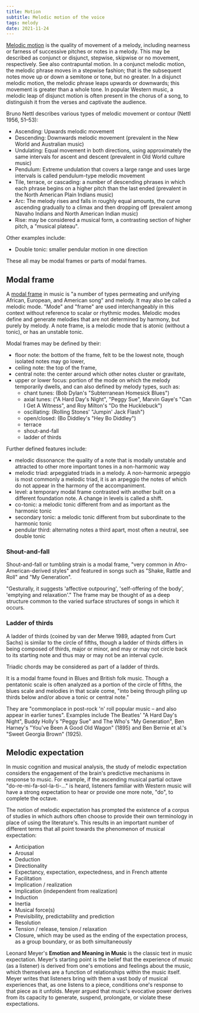 ```yaml
---
title: Motion
subtitle: Melodic motion of the voice
tags: melody
date: 2021-11-24
---
```


<youtube-embed video="DU0ZuBccJ2o" />

<youtube-embed video="Vuk7WQ4xvQs" />

[Melodic motion](https://en.wikipedia.org/wiki/Melodic_motion) is the quality of movement of a melody, including nearness or farness of successive pitches or notes in a melody. This may be described as conjunct or disjunct, stepwise, skipwise or no movement, respectively. See also contrapuntal motion. In a conjunct melodic motion, the melodic phrase moves in a stepwise fashion; that is the subsequent notes move up or down a semitone or tone, but no greater. In a disjunct melodic motion, the melodic phrase leaps upwards or downwards; this movement is greater than a whole tone. In popular Western music, a melodic leap of disjunct motion is often present in the chorus of a song, to distinguish it from the verses and captivate the audience.

Bruno Nettl describes various types of melodic movement or contour (Nettl 1956, 51–53):

- Ascending: Upwards melodic movement
- Descending: Downwards melodic movement (prevalent in the New World and Australian music)
- Undulating: Equal movement in both directions, using approximately the same intervals for ascent and descent (prevalent in Old World culture music)
- Pendulum: Extreme undulation that covers a large range and uses large intervals is called pendulum-type melodic movement
- Tile, terrace, or cascading: a number of descending phrases in which each phrase begins on a higher pitch than the last ended (prevalent in the North American Plain Indians music)
- Arc: The melody rises and falls in roughly equal amounts, the curve ascending gradually to a climax and then dropping off (prevalent among Navaho Indians and North American Indian music)
- Rise: may be considered a musical form, a contrasting section of higher pitch, a "musical plateau".

Other examples include:

- Double tonic: smaller pendular motion in one direction

These all may be modal frames or parts of modal frames.

## Modal frame

A [modal frame](https://en.wikipedia.org/wiki/Modal_frame) in music is "a number of types permeating and unifying African, European, and American song" and melody. It may also be called a melodic mode. "Mode" and "frame" are used interchangeably in this context without reference to scalar or rhythmic modes. Melodic modes define and generate melodies that are not determined by harmony, but purely by melody. A note frame, is a melodic mode that is atonic (without a tonic), or has an unstable tonic.

Modal frames may be defined by their:

- floor note: the bottom of the frame, felt to be the lowest note, though isolated notes may go lower,
- ceiling note: the top of the frame,
- central note: the center around which other notes cluster or gravitate,
- upper or lower focus: portion of the mode on which the melody temporarily dwells, and can also defined by melody types, such as:
  - chant tunes: (Bob Dylan's "Subterranean Homesick Blues")
  - axial tunes: ("A Hard Day's Night", "Peggy Sue", Marvin Gaye's "Can I Get A Witness", and Roy Milton's "Do the Hucklebuck")
  - oscillating: (Rolling Stones' "Jumpin' Jack Flash")
  - open/closed: (Bo Diddley's "Hey Bo Diddley")
  - terrace
  - shout-and-fall
  - ladder of thirds

Further defined features include:

- melodic dissonance: the quality of a note that is modally unstable and attracted to other more important tones in a non-harmonic way
- melodic triad: arpeggiated triads in a melody. A non-harmonic arpeggio is most commonly a melodic triad, it is an arpeggio the notes of which do not appear in the harmony of the accompaniment.
- level: a temporary modal frame contrasted with another built on a different foundation note. A change in levels is called a shift.
- co-tonic: a melodic tonic different from and as important as the harmonic tonic
- secondary tonic: a melodic tonic different from but subordinate to the harmonic tonic
- pendular third: alternating notes a third apart, most often a neutral, see double tonic

### Shout-and-fall

Shout-and-fall or tumbling strain is a modal frame, "very common in Afro-American-derived styles" and featured in songs such as "Shake, Rattle and Roll" and "My Generation".

"Gesturally, it suggests 'affective outpouring', 'self-offering of the body', 'emptying and relaxation'." The frame may be thought of as a deep structure common to the varied surface structures of songs in which it occurs.

### Ladder of thirds

A ladder of thirds (coined by van der Merwe 1989, adapted from Curt Sachs) is similar to the circle of fifths, though a ladder of thirds differs in being composed of thirds, major or minor, and may or may not circle back to its starting note and thus may or may not be an interval cycle.

Triadic chords may be considered as part of a ladder of thirds.

It is a modal frame found in Blues and British folk music. Though a pentatonic scale is often analyzed as a portion of the circle of fifths, the blues scale and melodies in that scale come, "into being through piling up thirds below and/or above a tonic or central note."

They are "commonplace in post-rock 'n' roll popular music – and also appear in earlier tunes". Examples include The Beatles' "A Hard Day's Night", Buddy Holly's "Peggy Sue" and The Who's "My Generation", Ben Harney's "You've Been A Good Old Wagon" (1895) and Ben Bernie et al.'s "Sweet Georgia Brown" (1925).

## Melodic expectation

In music cognition and musical analysis, the study of melodic expectation considers the engagement of the brain's predictive mechanisms in response to music. For example, if the ascending musical partial octave "do-re-mi-fa-sol-la-ti-..." is heard, listeners familiar with Western music will have a strong expectation to hear or provide one more note, "do", to complete the octave.

The notion of melodic expectation has prompted the existence of a corpus of studies in which authors often choose to provide their own terminology in place of using the literature's. This results in an important number of different terms that all point towards the phenomenon of musical expectation:

- Anticipation
- Arousal
- Deduction
- Directionality
- Expectancy, expectation, expectedness, and in French attente
- Facilitation
- Implication / realization
- Implication (independent from realization)
- Induction
- Inertia
- Musical force(s)
- Previsibility, predictability and prediction
- Resolution
- Tension / release, tension / relaxation
- Closure, which may be used as the ending of the expectation process, as a group boundary, or as both simultaneously

Leonard Meyer's **Emotion and Meaning in Music** is the classic text in music expectation. Meyer's starting point is the belief that the experience of music (as a listener) is derived from one's emotions and feelings about the music, which themselves are a function of relationships within the music itself. Meyer writes that listeners bring with them a vast body of musical experiences that, as one listens to a piece, conditions one's response to that piece as it unfolds. Meyer argued that music's evocative power derives from its capacity to generate, suspend, prolongate, or violate these expectations.
